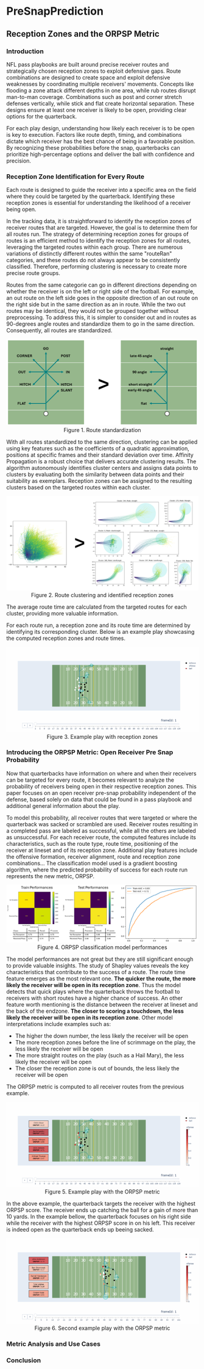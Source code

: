 # PreSnapPrediction

## Reception Zones and the ORPSP Metric
### Introduction
NFL pass playbooks are built around precise receiver routes and strategically chosen reception zones to exploit defensive gaps. Route combinations are designed to create space and exploit defensive weaknesses by coordinating multiple receivers' movements. Concepts like flooding a zone attack different depths in one area, while rub routes disrupt man-to-man coverage. Combinations such as post and corner stretch defenses vertically, while stick and flat create horizontal separation. These designs ensure at least one receiver is likely to be open, providing clear options for the quarterback.

For each play design, understanding how likely each receiver is to be open is key to execution. Factors like route depth, timing, and combinations dictate which receiver has the best chance of being in a favorable position. By recognizing these probabilities before the snap, quarterbacks can prioritize high-percentage options and deliver the ball with confidence and precision.


### Reception Zone Identification for Every Route
Each route is designed to guide the receiver into a specific area on the field where they could be targeted by the quarterback. Identifying these reception zones is essential for understanding the likelihood of a receiver being open.

In the tracking data, it is straightforward to identify the reception zones of receiver routes that are targeted. However, the goal is to determine them for all routes run. The strategy of determining reception zones for groups of routes is an efficient method to identify the reception zones for all routes, leveraging the targeted routes within each group. There are numerous variations of distinctly different routes within the same "routeRan" categories, and these routes do not always appear to be consistently classified. Therefore, performing clustering is necessary to create more precise route groups.

Routes from the same categorie can go in different directions depending on whether the receiver is on the left or right side of the football. For example, an out route on the left side goes in the opposite direction of an out route on the right side but in the same direction as an in route. While the two out routes may be identical, they would not be grouped together without preprocessing. To address this, it is simpler to consider out and in routes as 90-degrees angle routes and standardize them to go in the same direction. Consequently, all routes are standardized.

<p align="center">
    <img src="reports/figures/route_standardization.png">
    Figure 1. Route standardization
</p>

With all routes standardized to the same direction, clustering can be applied using key features such as the coefficients of a quadratic approximation, positions at specific frames and their standard deviation over time. Affinity Propagation is a robust choice that delivers accurate clustering results. The algorithm autonomously identifies cluster centers and assigns data points to clusters by evaluating both the similarity between data points and their suitability as exemplars. Reception zones can be assigned to the resulting clusters based on the targeted routes within each cluster.

<p align="center">
    <img src="reports/figures/route_clustering.png">
    Figure 2. Route clustering and identified reception zones
</p>

The average route time are calculated from the targeted routes for each cluster, providing more valuable information.

For each route run, a reception zone and its route time are determined by identifying its corresponding cluster. Below is an example play showcasing the computed reception zones and route times.

<p align="center">
    <img src="reports/animations/animated_play_routes.gif">
    Figure 3. Example play with reception zones
</p>


### Introducing the ORPSP Metric: Open Receiver Pre Snap Probability
Now that quarterbacks have information on where and when their receivers can be targeted for every route, it becomes relevant to analyze the probability of receivers being open in their respective reception zones. This paper focuses on an open receiver pre-snap probability independent of the defense, based solely on data that could be found in a pass playbook and additional general information about the play.

To model this probability, all receiver routes that were targeted or where the quarterback was sacked or scrambled are used. Receiver routes resulting in a completed pass are labeled as successful, while all the others are labeled as unsuccessful. For each receiver route, the computed features include its characteristics, such as the route type, route time, positioning of the receiver at lineset and of its reception zone. Additional play features include the offensive formation, receiver alignment, route and reception zone combinations... The classification model used is a gradient boosting algorithm, where the predicted probability of success for each route run represents the new metric, ORPSP.

<p align="center">
    <img src="reports/figures/orpsp_full_performances.png">
    Figure 4. ORPSP classification model performances
</p>

The model performances are not great but they are still significant enough to provide valuable insights. The study of Shapley values reveals the key characteristics that contribute to the success of a route. The route time feature emerges as the most relevant one. **The quicker the route, the more likely the receiver will be open in its reception zone**. Thus the model detects that quick plays where the quarterback throws the football to receivers with short routes have a higher chance of success. An other feature worth mentioning is the distance between the receiver at lineset and the back of the endzone. **The closer to scoring a touchdown, the less likely the receiver will be open in its reception zone**. Other model interpretations include examples such as:
- The higher the down number, the less likely the receiver will be open
- The more reception zones before the line of scrimmage on the play, the less likely the receiver will be open
- The more straight routes on the play (such as a Hail Mary), the less likely the receiver will be open
- The closer the reception zone is out of bounds, the less likely the receiver will be open

The ORPSP metric is computed to all receiver routes from the previous example.

<p align="center">
    <img src="reports/animations/animated_play_orpsp.gif">
    Figure 5. Example play with the ORPSP metric
</p>

In the above example, the quarterback targets the receiver with the highest ORPSP score. The receiver ends up catching the ball for a gain of more than 10 yards. In the example bellow, the quarterback focuses on his right side while the receiver with the highest ORPSP score in on his left. This receiver is indeed open as the quarterback ends up beeing sacked.

<p align="center">
    <img src="reports/animations/animated_play_orpsp_sack.gif">
    Figure 6. Second example play with the ORPSP metric
</p>

### Metric Analysis and Use Cases

### Conclusion
